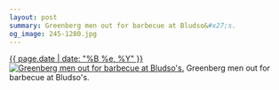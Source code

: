 ```yaml
---
layout: post
summary: Greenberg men out for barbecue at Bludso&#x27;s.
og_image: 245-1280.jpg
---
```


<p>
  <time><a href="/245">{{ page.date | date: "%B %e, %Y" }}</a></time>
  <a href="/245"><img src="{{ site.assets_url }}/245-640.jpg" srcset="{{ site.assets_url }}/245-1280.jpg 1280w, {{ site.assets_url }}/245-960.jpg 960w, {{ site.assets_url }}/245-640.jpg 640w, {{ site.assets_url }}/245-320.jpg 320w" sizes="(min-width: 700px) 50vw, calc(100vw - 2rem)" alt="Greenberg men out for barbecue at Bludso&#x27;s." /></a>
  <span>Greenberg men out for barbecue at Bludso&#x27;s.</span>
</p>
